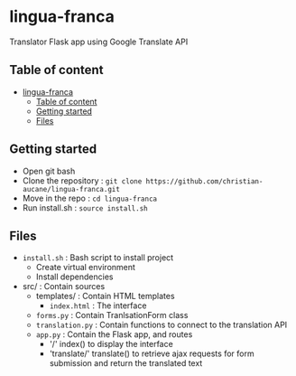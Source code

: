 # lingua-franca
Translator Flask app using Google Translate API

## Table of content
- [lingua-franca](#lingua-franca)
  - [Table of content](#table-of-content)
  - [Getting started](#getting-started)
  - [Files](#files)

## Getting started
- Open git bash
- Clone the repository : `git clone https://github.com/christian-aucane/lingua-franca.git`
- Move in the repo : `cd lingua-franca`
- Run install.sh : `source install.sh`

## Files
- `install.sh` : Bash script to install project
    - Create virtual environment
    - Install dependencies
- src/ : Contain sources
    - templates/ : Contain HTML templates
        - `index.html` : The interface
    - `forms.py` : Contain TranlsationForm class
    - `translation.py` : Contain functions to connect to the translation API
    - `app.py` : Contain the Flask app, and routes
        - '/' index() to display the interface
        - 'translate/' translate() to retrieve ajax requests for form submission and return the translated text
